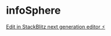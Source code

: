 # infoSphere

[Edit in StackBlitz next generation editor ⚡️](https://stackblitz.com/~/github.com/aimoonorg/infoSphere)